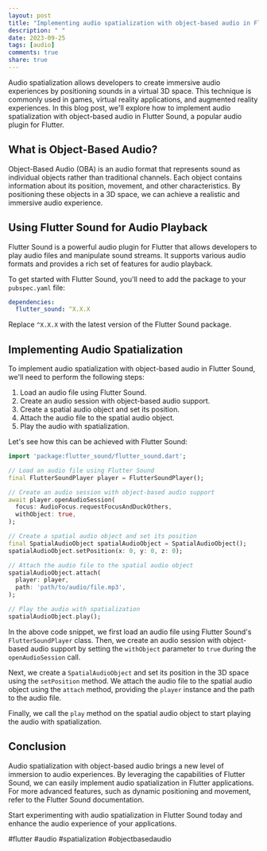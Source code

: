 ```yaml
---
layout: post
title: "Implementing audio spatialization with object-based audio in Flutter Sound"
description: " "
date: 2023-09-25
tags: [audio]
comments: true
share: true
---
```


Audio spatialization allows developers to create immersive audio experiences by positioning sounds in a virtual 3D space. This technique is commonly used in games, virtual reality applications, and augmented reality experiences. In this blog post, we'll explore how to implement audio spatialization with object-based audio in Flutter Sound, a popular audio plugin for Flutter.

## What is Object-Based Audio?

Object-Based Audio (OBA) is an audio format that represents sound as individual objects rather than traditional channels. Each object contains information about its position, movement, and other characteristics. By positioning these objects in a 3D space, we can achieve a realistic and immersive audio experience.

## Using Flutter Sound for Audio Playback

Flutter Sound is a powerful audio plugin for Flutter that allows developers to play audio files and manipulate sound streams. It supports various audio formats and provides a rich set of features for audio playback.

To get started with Flutter Sound, you'll need to add the package to your `pubspec.yaml` file:

```yaml
dependencies:
  flutter_sound: ^X.X.X
```

Replace `^X.X.X` with the latest version of the Flutter Sound package.

## Implementing Audio Spatialization

To implement audio spatialization with object-based audio in Flutter Sound, we'll need to perform the following steps:

1. Load an audio file using Flutter Sound.
2. Create an audio session with object-based audio support.
3. Create a spatial audio object and set its position.
4. Attach the audio file to the spatial audio object.
5. Play the audio with spatialization.

Let's see how this can be achieved with Flutter Sound:

```dart
import 'package:flutter_sound/flutter_sound.dart';

// Load an audio file using Flutter Sound
final FlutterSoundPlayer player = FlutterSoundPlayer();

// Create an audio session with object-based audio support
await player.openAudioSession(
  focus: AudioFocus.requestFocusAndDuckOthers,
  withObject: true,
);

// Create a spatial audio object and set its position
final SpatialAudioObject spatialAudioObject = SpatialAudioObject();
spatialAudioObject.setPosition(x: 0, y: 0, z: 0);

// Attach the audio file to the spatial audio object
spatialAudioObject.attach(
  player: player,
  path: 'path/to/audio/file.mp3',
);

// Play the audio with spatialization
spatialAudioObject.play();
```

In the above code snippet, we first load an audio file using Flutter Sound's `FlutterSoundPlayer` class. Then, we create an audio session with object-based audio support by setting the `withObject` parameter to `true` during the `openAudioSession` call.

Next, we create a `SpatialAudioObject` and set its position in the 3D space using the `setPosition` method. We attach the audio file to the spatial audio object using the `attach` method, providing the `player` instance and the path to the audio file.

Finally, we call the `play` method on the spatial audio object to start playing the audio with spatialization.

## Conclusion

Audio spatialization with object-based audio brings a new level of immersion to audio experiences. By leveraging the capabilities of Flutter Sound, we can easily implement audio spatialization in Flutter applications. For more advanced features, such as dynamic positioning and movement, refer to the Flutter Sound documentation.

Start experimenting with audio spatialization in Flutter Sound today and enhance the audio experience of your applications.

#flutter #audio #spatialization #objectbasedaudio